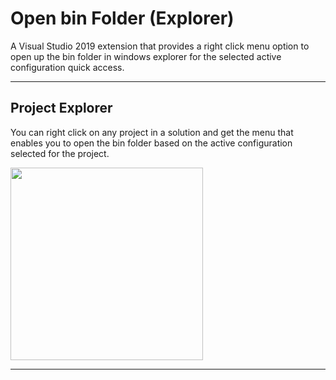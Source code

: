 # Open bin Folder (Explorer)
A Visual Studio 2019 extension that provides a right click menu 
option to open up the bin folder in windows explorer for the selected 
active configuration quick access.

---
## Project Explorer
You can right click on any project in a solution and get the menu that enables you to open
the bin folder based on the active configuration selected for the project.

<img src="https://github.com/ronaldme/OpenBinFolder-VSExtension/OpenBinFolder/images/openbin_rightclickmenu.png" width="308">

---
